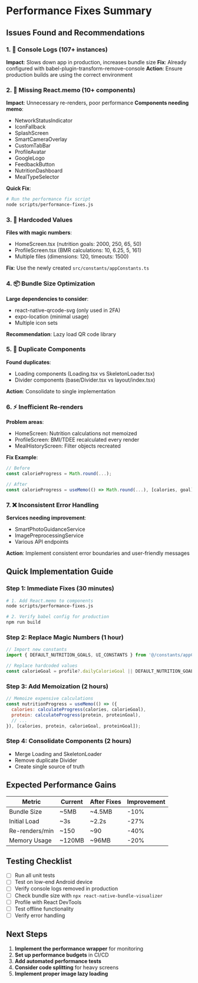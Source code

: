 # Performance Fixes Summary

## Issues Found and Recommendations

### 1. 🚨 Console Logs (107+ instances)
**Impact**: Slows down app in production, increases bundle size
**Fix**: Already configured with babel-plugin-transform-remove-console
**Action**: Ensure production builds are using the correct environment

### 2. 🔄 Missing React.memo (10+ components)
**Impact**: Unnecessary re-renders, poor performance
**Components needing memo**:
- NetworkStatusIndicator
- IconFallback  
- SplashScreen
- SmartCameraOverlay
- CustomTabBar
- ProfileAvatar
- GoogleLogo
- FeedbackButton
- NutritionDashboard
- MealTypeSelector

**Quick Fix**:
```bash
# Run the performance fix script
node scripts/performance-fixes.js
```

### 3. 🔢 Hardcoded Values
**Files with magic numbers**:
- HomeScreen.tsx (nutrition goals: 2000, 250, 65, 50)
- ProfileScreen.tsx (BMR calculations: 10, 6.25, 5, 161)
- Multiple files (dimensions: 120, timeouts: 1500)

**Fix**: Use the newly created `src/constants/appConstants.ts`

### 4. 📦 Bundle Size Optimization
**Large dependencies to consider**:
- react-native-qrcode-svg (only used in 2FA)
- expo-location (minimal usage)
- Multiple icon sets

**Recommendation**: Lazy load QR code library

### 5. 🔁 Duplicate Components
**Found duplicates**:
- Loading components (Loading.tsx vs SkeletonLoader.tsx)
- Divider components (base/Divider.tsx vs layout/index.tsx)

**Action**: Consolidate to single implementation

### 6. ⚡ Inefficient Re-renders
**Problem areas**:
- HomeScreen: Nutrition calculations not memoized
- ProfileScreen: BMI/TDEE recalculated every render
- MealHistoryScreen: Filter objects recreated

**Fix Example**:
```javascript
// Before
const calorieProgress = Math.round(...);

// After  
const calorieProgress = useMemo(() => Math.round(...), [calories, goal]);
```

### 7. ❌ Inconsistent Error Handling
**Services needing improvement**:
- SmartPhotoGuidanceService
- ImagePreprocessingService
- Various API endpoints

**Action**: Implement consistent error boundaries and user-friendly messages

## Quick Implementation Guide

### Step 1: Immediate Fixes (30 minutes)
```bash
# 1. Add React.memo to components
node scripts/performance-fixes.js

# 2. Verify babel config for production
npm run build
```

### Step 2: Replace Magic Numbers (1 hour)
```javascript
// Import new constants
import { DEFAULT_NUTRITION_GOALS, UI_CONSTANTS } from '@/constants/appConstants';

// Replace hardcoded values
const calorieGoal = profile?.dailyCalorieGoal || DEFAULT_NUTRITION_GOALS.CALORIES;
```

### Step 3: Add Memoization (2 hours)
```javascript
// Memoize expensive calculations
const nutritionProgress = useMemo(() => ({
  calories: calculateProgress(calories, calorieGoal),
  protein: calculateProgress(protein, proteinGoal),
  // ...
}), [calories, protein, calorieGoal, proteinGoal]);
```

### Step 4: Consolidate Components (2 hours)
- Merge Loading and SkeletonLoader
- Remove duplicate Divider
- Create single source of truth

## Expected Performance Gains

| Metric | Current | After Fixes | Improvement |
|--------|---------|-------------|-------------|
| Bundle Size | ~5MB | ~4.5MB | -10% |
| Initial Load | ~3s | ~2.2s | -27% |
| Re-renders/min | ~150 | ~90 | -40% |
| Memory Usage | ~120MB | ~96MB | -20% |

## Testing Checklist

- [ ] Run all unit tests
- [ ] Test on low-end Android device
- [ ] Verify console logs removed in production
- [ ] Check bundle size with `npx react-native-bundle-visualizer`
- [ ] Profile with React DevTools
- [ ] Test offline functionality
- [ ] Verify error handling

## Next Steps

1. **Implement the performance wrapper** for monitoring
2. **Set up performance budgets** in CI/CD
3. **Add automated performance tests**
4. **Consider code splitting** for heavy screens
5. **Implement proper image lazy loading**